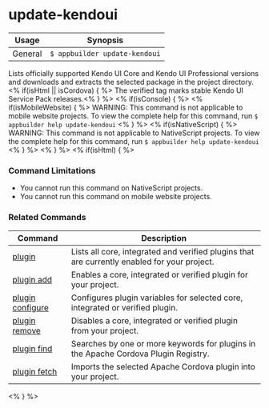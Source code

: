 update-kendoui
==========

Usage | Synopsis
------|-------
General | `$ appbuilder update-kendoui`

Lists officially supported Kendo UI Core and Kendo UI Professional versions and downloads and extracts the selected package in the project directory.<% if(isHtml || isCordova) { %> The verified tag marks stable Kendo UI Service Pack releases.<% } %> 
<% if(isConsole) { %>
<% if(isMobileWebsite) { %>
WARNING: This command is not applicable to mobile website projects. To view the complete help for this command, run `$ appbuilder help update-kendoui`
<% } %>
<% if(isNativeScript) { %>
WARNING: This command is not applicable to NativeScript projects. To view the complete help for this command, run `$ appbuilder help update-kendoui`
<% } %>
<% } %>
<% if(isHtml) { %> 
### Command Limitations

* You cannot run this command on NativeScript projects.
* You cannot run this command on mobile website projects.

### Related Commands

Command | Description
----------|----------
[plugin](plugin.html) | Lists all core, integrated and verified plugins that are currently enabled for your project.
[plugin add](plugin-add.html) | Enables a core, integrated or verified plugin for your project.
[plugin configure](plugin-configure.html) | Configures plugin variables for selected core, integrated or verified plugin.
[plugin remove](plugin-remove.html) | Disables a core, integrated or verified plugin from your project.
[plugin find](plugin-find.html) | Searches by one or more keywords for plugins in the Apache Cordova Plugin Registry.
[plugin fetch](plugin-fetch.html) | Imports the selected Apache Cordova plugin into your project.
<% } %>